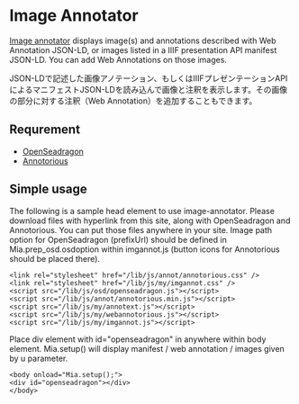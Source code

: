 # Image Annotator

[Image annotator](http://www.kanzaki.com/works/2016/pub/image-annotator) displays image(s) and annotations described with Web Annotation JSON-LD, or images listed in a IIIF presentation API manifest JSON-LD. You can add Web Annotations on those images.

JSON-LDで記述した画像アノテーション、もしくはIIIFプレゼンテーションAPIによるマニフェストJSON-LDを読み込んで画像と注釈を表示します。その画像の部分に対する注釈（Web Annotation）を追加することもできます。


## Requrement

- [OpenSeadragon](https://openseadragon.github.io/)
- [Annotorious](http://annotorious.github.io)


## Simple usage

The following is a sample head element to use image-annotator. Please download files with hyperlink from this site, along with OpenSeadragon and Annotorious. You can put those files anywhere in your site. Image path option for OpenSeadragon (prefixUrl) should be defined in Mia.prep_osd.osdoption within imgannot.js (button icons for Annotorious should be placed there).

```
<link rel="stylesheet" href="/lib/js/annot/annotorious.css" />
<link rel="stylesheet" href="/lib/js/my/imgannot.css" />
<script src="/lib/js/osd/openseadragon.js"></script>
<script src="/lib/js/annot/annotorious.min.js"></script>
<script src="/lib/js/my/annotext.js"></script>
<script src="/lib/js/my/webannotorious.js"></script>
<script src="/lib/js/my/imgannot.js"></script>
```

Place div element with id="openseadragon" in anywhere within body element. Mia.setup() will display manifest / web annotation / images given by u parameter.

```
<body onload="Mia.setup();">
<div id="openseadragon"></div>
</body>
```
